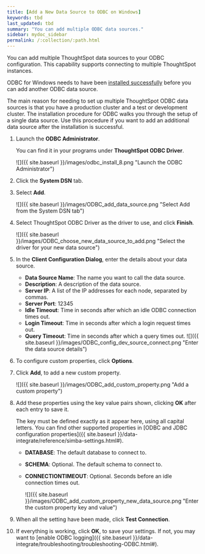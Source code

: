 ```yaml
---
title: [Add a New Data Source to ODBC on Windows]
keywords: tbd
last_updated: tbd
summary: "You can add multiple ODBC data sources."
sidebar: mydoc_sidebar
permalink: /:collection/:path.html
---
```

You can add multiple ThoughtSpot data sources to your ODBC configuration. This capability supports connecting to multiple ThoughtSpot instances.

ODBC for Windows needs to have been [installed successfully](install-odbc-windows.html#) before you can add another ODBC data source.

The main reason for needing to set up multiple ThoughtSpot ODBC data sources is that you have a production cluster and a test or development cluster. The installation procedure for ODBC walks you through the setup of a single data source. Use this procedure if you want to add an additional data source after the installation is successful.

1. Launch the **ODBC Administrator**.

    You can find it in your programs under **ThoughtSpot ODBC Driver**.

     ![]({{ site.baseurl }}/images/odbc_install_8.png "Launch the ODBC Administrator")

2. Click the **System DSN** tab.
3. Select **Add**.

     ![]({{ site.baseurl }}/images/ODBC_add_data_source.png "Select Add from the System
                                    DSN tab")

4. Select ThoughtSpot ODBC Driver as the driver to use, and click **Finish**.

     ![]({{ site.baseurl }}/images/ODBC_choose_new_data_source_to_add.png "Select the driver for your new data source")

5. In the **Client Configuration Dialog**, enter the details about your data source.

    -   **Data Source Name**: The name you want to call the data source.
    -   **Description**: A description of the data source.
    -   **Server IP**: A list of the IP addresses for each node, separated by commas.
    -   **Server Port**: 12345
    -   **Idle Timeout**: Time in seconds after which an idle ODBC connection times out.
    -   **Login Timeout**: Time in seconds after which a login request times out.
    -   **Query Timeout**: Time in seconds after which a query times out.
     ![]({{ site.baseurl }}/images/ODBC_config_dev_source_connect.png "Enter the data source details")

6. To configure custom properties, click **Options**.
7. Click **Add**, to add a new custom property.

     ![]({{ site.baseurl }}/images/ODBC_add_custom_property.png "Add a custom property")

8. Add these properties using the key value pairs shown, clicking **OK** after each entry to save it.

    The key must be defined exactly as it appear here, using all capital letters. You can find other supported properties in [ODBC and JDBC configuration properties]({{ site.baseurl }}/data-integrate/reference/simba-settings.html#).

    -   **DATABASE**: The default database to connect to.
    -   **SCHEMA**: Optional. The default schema to connect to.
    -   **CONNECTIONTIMEOUT**: Optional. Seconds before an idle connection times out.

        ![]({{ site.baseurl }}/images/ODBC_add_custom_property_new_data_source.png "Enter the custom property key and value")

9. When all the setting have been made, click **Test Connection**.
10.  If everything is working, click **OK**, to save your settings.
If not, you may want to [enable ODBC logging]({{ site.baseurl }}/data-integrate/troubleshooting/troubleshooting-ODBC.html#).
